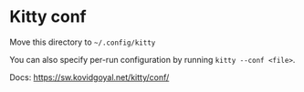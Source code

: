 # Kitty conf

Move this directory to `~/.config/kitty`

You can also specify per-run configuration by running
`kitty --conf <file>`.

Docs: https://sw.kovidgoyal.net/kitty/conf/
